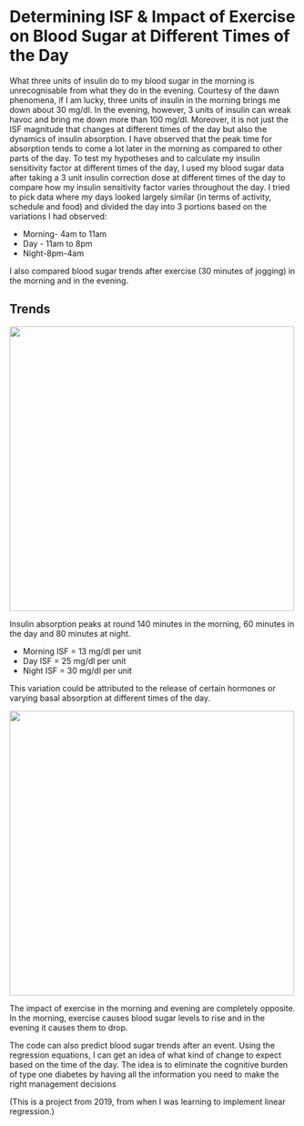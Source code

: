 

#  Determining ISF & Impact of Exercise on Blood Sugar at Different Times of the Day

What three units of insulin do to my blood sugar in the morning is unrecognisable from what they do in the evening. Courtesy of the dawn phenomena, if I am lucky, three units of insulin in the morning brings me down about 30 mg/dl. In the evening, however, 3 units of insulin can wreak havoc and bring me down more than 100 mg/dl. 
Moreover, it is not just the ISF magnitude that changes at different times of the day but also the dynamics of insulin absorption. I have observed that the peak time for absorption tends to come a lot later in the morning as compared to other parts of the day. To test my hypotheses and to calculate my insulin sensitivity factor at different times of the day, I used my blood sugar data after taking a 3 unit insulin correction dose at different times of the day to compare how my insulin sensitivity factor varies throughout the day. I tried to pick data where my days looked largely similar (in terms of activity, schedule and food) and divided the day into 3 portions based on the variations I had observed: 

- Morning- 4am to 11am
- Day - 11am to 8pm
- Night-8pm-4am

I also compared blood sugar trends after exercise (30 minutes of jogging) in the morning and in the evening.

## Trends


<img width="500" src="https://user-images.githubusercontent.com/46085409/103786825-e1c91180-5062-11eb-8f23-decb50ebcf7c.png"> 


Insulin absorption peaks at round 140 minutes in the morning, 60 minutes in the day and 80 minutes at night. 
- Morning ISF = 13 mg/dl per unit
- Day ISF = 25 mg/dl per unit
- Night ISF = 30 mg/dl per unit


This variation could be attributed to the release of certain hormones or varying basal absorption at different times of the day.







<img width="500" src="https://user-images.githubusercontent.com/46085409/103786807-dd9cf400-5062-11eb-917d-ed22cb426a77.png">

The impact of exercise in the morning and evening are completely opposite. In the morning, exercise causes blood sugar levels to rise and in the evening it causes them to drop.


The code can also predict blood sugar trends after an event. Using the regression equations, I can get an idea of what kind of change to expect based on the time of the day. The idea is to eliminate the cognitive burden of type one diabetes by having all the information you need to make the right management decisions


(This is a project from 2019, from when I was learning to implement linear regression.)


